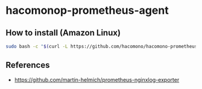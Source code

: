 # hacomonop-prometheus-agent

## How to install (Amazon Linux)

```sh
sudo bash -c "$(curl -L https://github.com/hacomono/hacomono-prometheus-agent/releases/download/v0.1.4/install.bash)"
```

## References

* https://github.com/martin-helmich/prometheus-nginxlog-exporter

